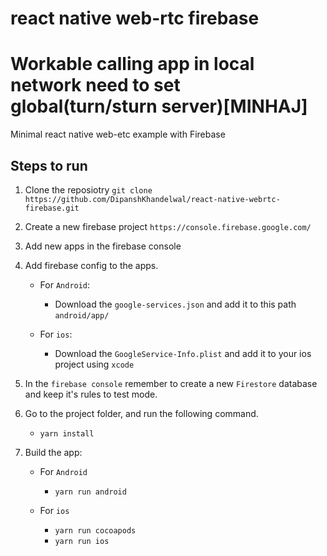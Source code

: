 # react native web-rtc firebase
# Workable calling app in local network need to set global(turn/sturn server)[MINHAJ]

Minimal react native web-etc example with Firebase

## Steps to run

1. Clone the reposiotry `git clone https://github.com/DipanshKhandelwal/react-native-webrtc-firebase.git`

2. Create a new firebase project `https://console.firebase.google.com/`

3. Add new apps in the firebase console

4. Add firebase config to the apps.

    - For `Android`:
        - Download the `google-services.json` and add it to this path `android/app/`

    - For `ios`:
        - Download the `GoogleService-Info.plist` and add it to your ios project using `xcode`

5. In the `firebase console` remember to create a new `Firestore` database and keep it's rules to test mode.

6. Go to the project folder, and run the following command.

    - `yarn install`

7. Build the app:

    - For `Android`
        - `yarn run android`

    - For `ios`
        - `yarn run cocoapods`
        - `yarn run ios`
